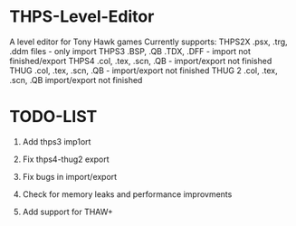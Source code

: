 # THPS-Level-Editor
A level editor for Tony Hawk games
Currently supports:
THPS2X .psx, .trg, .ddm files - only import
THPS3 .BSP, .QB .TDX, .DFF - import not finished/export
THPS4 .col, .tex, .scn, .QB - import/export not finished
THUG .col, .tex, .scn, .QB - import/export not finished
THUG 2 .col, .tex, .scn, .QB import/export not finished

# TODO-LIST
1. Add thps3 imp1ort

2. Fix thps4-thug2 export

3. Fix bugs in import/export

4. Check for memory leaks and performance improvments

5. Add support for THAW+
